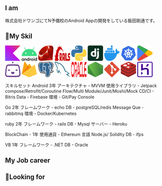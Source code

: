## I am
株式会社ドワンゴにてN予備校のAndroid Appの開発をしている飯田剛通です。

## 🔭My Skil
<img src="./kotlin-icon.png" width="50" >
<img src="./android-vertical.png" width="50" >
<img src="./ruby.png" width="50" height="50" >
<img src="./rails.png" width="50" height="50" >
<img src="./python.png" width="50" height="50" >
<img src="./django-icon.png" width="50" height="50" >
<img src="./docker-icon.png" width="50" height="50" >
<img src="./kubernetes.png" width="50" height="50" >
<img src="./google-play-icon.png" width="50" height="50" >

<img src="./bitrise-icon.png" width="50" height="50" >
<img src="./firebase.png" width="50" height="50" >
<img src="./postgresql.png" width="50" height="50" >
<img src="./mysql-icon.png" width="50" height="50" >
<img src="./oracle.png" width="50" height="50" >
<img src="./nodejs-icon-alt.png" width="50" height="50" >
<img src="./git-icon.png" width="50" height="50" >
<img src="./redis.png" width="50" height="50" >
<img src="./heroku-icon.png" width="50" height="50" >

スキルセット
Android 3年
アーキテクチャ - MVVM
使用ライブラリ - Jetpack compose/Retrofit/Coroutine Flow/Multi Module/Junit/Moshi/Mock
CD/CI - Bitris
Data - Firebase
環境 - Git/Pay Console

Go 2年
フレームワーク - echo
DB - postgreSQL/redis
Message Que - rabbitmq
環境 - Docker/Kubernetes

ruby 2年
フレームワーク - rails
DB - Mysql
サーバー - Heroku

BlockChain - 1年
使用通貨 - Ethereum
言語 Node.js/ Solidity
DB - ifps

VB 1年
フレームワーク - .NET
DB - Oracle

## My Job career

## 👯Looking for

